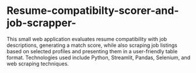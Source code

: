 # Resume-compatibilty-scorer-and-job-scrapper-
This small web application evaluates resume compatibility with job descriptions, generating a match score, while also scraping job listings based on selected profiles and presenting them in a user-friendly table format. Technologies used include Python, Streamlit, Pandas, Selenium, and web scraping techniques.
